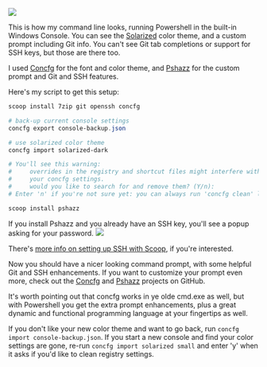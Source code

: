 ![](https://github.com/lukesampson/scoop/raw/gh-pages/images/docs/shell-theme.png)

This is how my command line looks, running Powershell in the built-in Windows Console. You can see the [Solarized](http://ethanschoonover.com/solarized) color theme, and a custom prompt including Git info. You can't see Git tab completions or support for SSH keys, but those are there too.

I used [Concfg](https://github.com/lukesampson/concfg) for the font and color theme, and [Pshazz](https://github.com/lukesampson/pshazz) for the custom prompt and Git and SSH features.

Here's my script to get this setup:

```powershell
scoop install 7zip git openssh concfg

# back-up current console settings
concfg export console-backup.json

# use solarized color theme
concfg import solarized-dark

# You'll see this warning:
#     overrides in the registry and shortcut files might interfere with
#     your concfg settings.
#     would you like to search for and remove them? (Y/n):
# Enter 'n' if you're not sure yet: you can always run 'concfg clean' later

scoop install pshazz
```

If you install Pshazz and you already have an SSH key, you'll see a popup asking for your password.
![](https://github.com/lukesampson/scoop/raw/gh-pages/images/docs/askpass.png)

There's [more info on setting up SSH with Scoop](https://github.com/lukesampson/scoop/wiki/SSH-on-Windows), if you're interested.

Now you should have a nicer looking command prompt, with some helpful Git and SSH enhancements. If you want to customize your prompt even more, check out the [Concfg](https://github.com/lukesampson/concfg) and [Pshazz](https://github.com/lukesampson/pshazz) projects on GitHub.

It's worth pointing out that concfg works in ye olde cmd.exe as well, but with Powershell you get the extra prompt enhancements, plus a great dynamic and functional programming language at your fingertips as well.

If you don't like your new color theme and want to go back, run `concfg import console-backup.json`. If you start a new console and find your color settings are gone, re-run `concfg import solarized small` and enter 'y' when it asks if you'd like to clean registry settings.